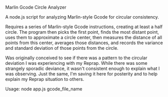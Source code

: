Marlin Gcode Circle Analyzer

A node.js script for analyzing Marlin-style Gcode for circular consistency.

Requires a series of Marlin-style Gcode instructions, creating at least a half circle.  The program then picks the first point, finds the most distant point, uses them to approximate a circle center, then measures the distance of all points from this center, averages those distances, and records the variance and standard deviation of those points from the circle.

Was originally conceived to see if there was a pattern to the circular deviation I was experiencing with my Reprap.  While there was some strangely sporadic deviance, it wasn't consistent enough to explain what I was observing.  Just the same, I'm saving it here for posterity and to help explain my Reprap situation to others.

Usage:
node app.js gcode_file_name
